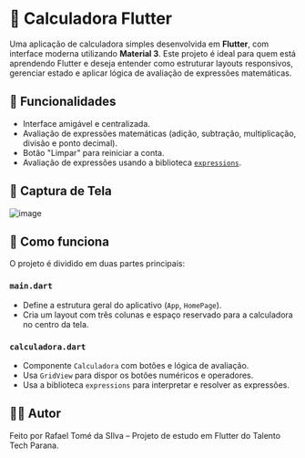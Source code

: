 # 📱 Calculadora Flutter

Uma aplicação de calculadora simples desenvolvida em **Flutter**, com interface moderna utilizando **Material 3**. Este projeto é ideal para quem está aprendendo Flutter e deseja entender como estruturar layouts responsivos, gerenciar estado e aplicar lógica de avaliação de expressões matemáticas.

## 🔧 Funcionalidades

- Interface amigável e centralizada.
- Avaliação de expressões matemáticas (adição, subtração, multiplicação, divisão e ponto decimal).
- Botão "Limpar" para reiniciar a conta.
- Avaliação de expressões usando a biblioteca [`expressions`](https://pub.dev/packages/expressions).

## 📸 Captura de Tela

![image](https://github.com/user-attachments/assets/f2186a67-4e92-4384-aa4c-880cde305fe9)


## 🧠 Como funciona

O projeto é dividido em duas partes principais:

### `main.dart`
- Define a estrutura geral do aplicativo (`App`, `HomePage`).
- Cria um layout com três colunas e espaço reservado para a calculadora no centro da tela.

### `calculadora.dart`
- Componente `Calculadora` com botões e lógica de avaliação.
- Usa `GridView` para dispor os botões numéricos e operadores.
- Usa a biblioteca `expressions` para interpretar e resolver as expressões.

## 🧑‍💻 Autor
Feito por Rafael Tomé da SIlva – Projeto de estudo em Flutter do Talento Tech Parana.
